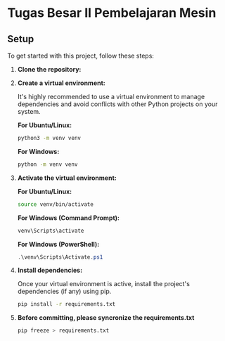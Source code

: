 # Tugas Besar II Pembelajaran Mesin

## Setup

To get started with this project, follow these steps:

1.  **Clone the repository:**

2.  **Create a virtual environment:**

    It's highly recommended to use a virtual environment to manage dependencies and avoid conflicts with other Python projects on your system.

    **For Ubuntu/Linux:**

    ```bash
    python3 -m venv venv
    ```

    **For Windows:**

    ```bash
    python -m venv venv
    ```

3.  **Activate the virtual environment:**

    **For Ubuntu/Linux:**

    ```bash
    source venv/bin/activate
    ```

    **For Windows (Command Prompt):**

    ```bash
    venv\Scripts\activate
    ```

    **For Windows (PowerShell):**

    ```powershell
    .\venv\Scripts\Activate.ps1
    ```

4.  **Install dependencies:**

    Once your virtual environment is active, install the project's dependencies (if any) using pip.

    ```bash
    pip install -r requirements.txt
    ```

5.  **Before committing, please syncronize the requirements.txt**
    ```bash
    pip freeze > requirements.txt
    ```
